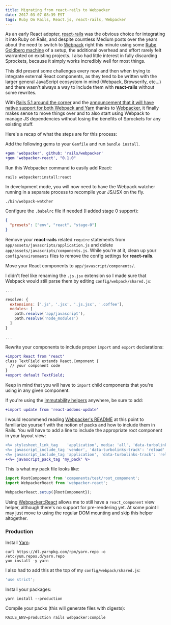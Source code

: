 ```yaml
---
title: Migrating from react-rails to Webpacker
date: 2017-03-07 08:39 EST
tags: Ruby On Rails, React.js, react-rails, Webpacker
---
```


As an early React adopter, [react-rails](https://github.com/reactjs/react-rails) was the obvious choice for integrating it into Ruby on Rails, and despite countless Medium posts over the years about the need to switch to [Webpack](https://webpack.github.io/) right this minute using some [Rube Goldberg machine](https://www.google.com/search?q=rube+goldberg+machine&tbm=isch) of a setup, the additional overhead and effort rarely felt warranted on existing projects. I also had little interest in fully discarding Sprockets, because it simply works incredibly well for most things.

This did present some challenges every now and then when trying to integrate external React components, as they tend to be written with the larger general JavaScript ecosystem in mind (Webpack, Browserify, etc...) and there wasn't always a way to include them with **react-rails** without some rewrites.

With [Rails 5.1 around the corner](http://weblog.rubyonrails.org/2017/2/23/Rails-5-1-beta1/) and the [announcement that it will have native support for both Webpack and Yarn](https://twitter.com/dhh/status/808348184481124352?lang=en) thanks to [Webpacker](https://github.com/rails/webpacker), it finally makes sense to move things over and to also start using Webpack to manage JS dependencies without losing the benefits of Sprockets for any existing stuff.

Here's a recap of what the steps are for this process:

Add the following gems to your `Gemfile` and run `bundle install`.

```diff
+gem 'webpacker', github: 'rails/webpacker'
+gem 'webpacker-react', "0.1.0"
```

Run this Webpacker command to easily add React:

```
rails webpacker:install:react
```

In development mode, you will now need to have the Webpack watcher running in a separate process to recompile your JS/JSX on the fly.

```
./bin/webpack-watcher
```

Configure the `.babelrc` file if needed (I added stage 0 support):

```json
{
  "presets": ["env", "react", "stage-0"]
}
```

Remove your **react-rails** related `require` statements from `app/assets/javascripts/application.js` and delete `app/assets/javascripts/components.js`. While you're at it, clean up your `config/environments` files to remove the config settings for **react-rails**.

Move your React components to `app/javascript/components/`.

I didn't feel like renaming the `.js.jsx` extension so I made sure that Webpack would still parse them by editing `config/webpack/shared.js`:

```js
...

resolve: {
  extensions: ['.js', '.jsx', '.js.jsx', '.coffee'],
  modules: [
    path.resolve('app/javascript'),
    path.resolve('node_modules')
  ]
}

...
```

Rewrite your components to include proper `import` and `export` declarations:

```diff
+import React from 'react'
class TextField extends React.Component {
  // your component code
}
+export default TextField;
```

Keep in mind that you will have to `import` child components that you're using in any given component.

If you're using the [immutability helpers](https://facebook.github.io/react/docs/update.html) anywhere, be sure to add:

```diff
+import update from 'react-addons-update'
```

I would recommend reading [Webpacker's README](https://github.com/rails/webpacker) at this point to familiarize yourself with the notion of packs and how to include them in Rails. You will have to add a line to include the appropriate root component in your layout view:

```diff
<%= stylesheet_link_tag    'application', media: 'all', 'data-turbolinks-track': 'reload' %>
<%= javascript_include_tag 'vendor', 'data-turbolinks-track': 'reload' %>
<%= javascript_include_tag 'application', 'data-turbolinks-track': 'reload' %>
+<%= javascript_pack_tag 'my_pack' %>
```

This is what my pack file looks like:

```js
import RootComponent from 'components/test/root_component';
import WebpackerReact from 'webpacker-react';

WebpackerReact.setup({RootComponent});
```

Using [Webpacker::React](https://github.com/renchap/webpacker-react) allows me to still have a `react_component` view helper, although there's no support for pre-rendering yet. At some point I may just move to using the regular DOM mounting and skip this helper altogether.

### Production

Install [Yarn](https://yarnpkg.com/en/):

```
curl https://dl.yarnpkg.com/rpm/yarn.repo -o /etc/yum.repos.d/yarn.repo
yum install -y yarn
```

I also had to add this at the top of my `config/webpack/shared.js`:

```js
'use strict';
```

Install your packages:

```
yarn install --production
```

Compile your packs (this will generate files with digests):

```
RAILS_ENV=production rails webpacker:compile
```
